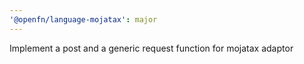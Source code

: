 ```yaml
---
'@openfn/language-mojatax': major
---
```


Implement a post and a generic request function for mojatax adaptor
